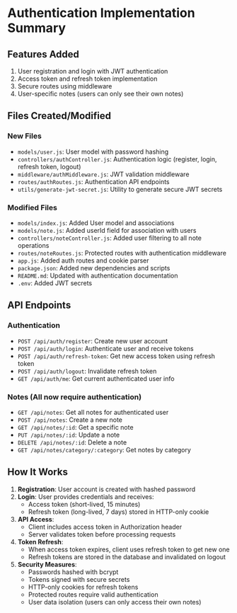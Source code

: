 # Authentication Implementation Summary

## Features Added
1. User registration and login with JWT authentication
2. Access token and refresh token implementation
3. Secure routes using middleware
4. User-specific notes (users can only see their own notes)

## Files Created/Modified

### New Files
- `models/user.js`: User model with password hashing
- `controllers/authController.js`: Authentication logic (register, login, refresh token, logout)
- `middleware/authMiddleware.js`: JWT validation middleware
- `routes/authRoutes.js`: Authentication API endpoints
- `utils/generate-jwt-secret.js`: Utility to generate secure JWT secrets

### Modified Files
- `models/index.js`: Added User model and associations
- `models/note.js`: Added userId field for association with users
- `controllers/noteController.js`: Added user filtering to all note operations
- `routes/noteRoutes.js`: Protected routes with authentication middleware
- `app.js`: Added auth routes and cookie parser
- `package.json`: Added new dependencies and scripts
- `README.md`: Updated with authentication documentation
- `.env`: Added JWT secrets

## API Endpoints

### Authentication
- `POST /api/auth/register`: Create new user account
- `POST /api/auth/login`: Authenticate user and receive tokens
- `POST /api/auth/refresh-token`: Get new access token using refresh token
- `POST /api/auth/logout`: Invalidate refresh token
- `GET /api/auth/me`: Get current authenticated user info

### Notes (All now require authentication)
- `GET /api/notes`: Get all notes for authenticated user
- `POST /api/notes`: Create a new note
- `GET /api/notes/:id`: Get a specific note
- `PUT /api/notes/:id`: Update a note
- `DELETE /api/notes/:id`: Delete a note
- `GET /api/notes/category/:category`: Get notes by category

## How It Works

1. **Registration**: User account is created with hashed password
2. **Login**: User provides credentials and receives:
   - Access token (short-lived, 15 minutes)
   - Refresh token (long-lived, 7 days) stored in HTTP-only cookie
3. **API Access**:
   - Client includes access token in Authorization header
   - Server validates token before processing requests
4. **Token Refresh**:
   - When access token expires, client uses refresh token to get new one
   - Refresh tokens are stored in the database and invalidated on logout
5. **Security Measures**:
   - Passwords hashed with bcrypt
   - Tokens signed with secure secrets
   - HTTP-only cookies for refresh tokens
   - Protected routes require valid authentication
   - User data isolation (users can only access their own notes)
